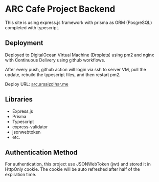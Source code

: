 # ARC Cafe Project Backend

This site is using express.js framework with prisma as ORM (PosgreSQL) completed with typescript. 


## Deployment
Deployed to DigitalOcean Virtual Machine (Droplets) using pm2 and nginx with Continuous Delivery using github workflows.

After every push, github action will login via ssh to server VM, pull the update, rebuild the typescript files, and then restart pm2.

Deploy URL: <a href="https://arc.arsaizdihar.me">arc.arsaizdihar.me</a>

## Libraries
- Express.js
- Prisma
- Typescript
- express-validator
- jsonwebtoken
- etc.

## Authentication Method
For authentication, this project use JSONWebToken (jwt) and stored it in HttpOnly cookie. The cookie will be auto refreshed after half of the expiration time.